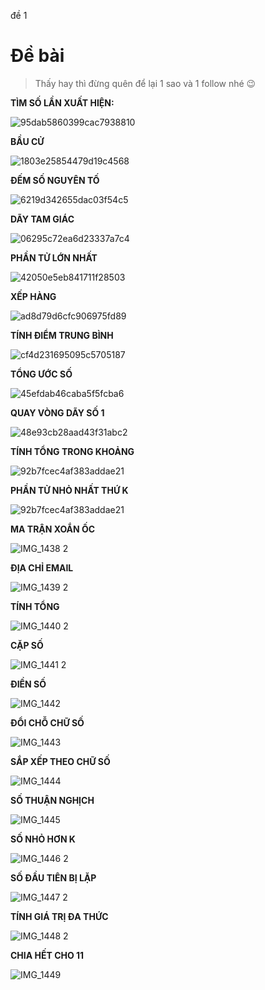 đề 1




# Đề bài

> Thấy hay thì đừng quên để lại 1 sao và 1 follow nhé 😉

**TÌM SỐ LẦN XUẤT HIỆN:**

![95dab5860399cac7938810](https://user-images.githubusercontent.com/84088181/136099918-fbf847a3-45e6-4eb3-a000-f69b9bd61f0c.jpg)

**BẦU CỬ**

![1803e25854479d19c4568](https://user-images.githubusercontent.com/84088181/136099919-f87cdd18-a0a0-4ecf-9cfa-03d5789cc9fa.jpg)

**ĐẾM SỐ NGUYÊN TỐ**

![6219d342655dac03f54c5](https://user-images.githubusercontent.com/84088181/136099922-46cf6456-3cc1-435b-8caf-c4916918c328.jpg)

**DÃY TAM GIÁC**

![06295c72ea6d23337a7c4](https://user-images.githubusercontent.com/84088181/136099924-ab6aa8fc-c493-42d3-965b-460796e7ae1d.jpg)

**PHẦN TỬ LỚN NHẤT**

![42050e5eb841711f28503](https://user-images.githubusercontent.com/84088181/136099926-d4d54e99-2ddd-40fd-a07c-63830f15d744.jpg)

**XẾP HÀNG**

![ad8d79d6cfc906975fd89](https://user-images.githubusercontent.com/84088181/136099929-8412f45a-6d81-4586-baa5-2c8602f1e037.jpg)

**TÍNH ĐIỂM TRUNG BÌNH**

![cf4d231695095c5705187](https://user-images.githubusercontent.com/84088181/136099932-be2830b4-cfcf-4b3f-8e3a-2e896558ea1f.jpg)

**TỔNG ƯỚC SỐ**

![45efdab46caba5f5fcba6](https://user-images.githubusercontent.com/84088181/136099933-f1ba296e-aa18-410c-9865-3c1943486cff.jpg)

**QUAY VÒNG DÃY SỐ 1**

![48e93cb28aad43f31abc2](https://user-images.githubusercontent.com/84088181/136099937-6218bd4e-f27c-4565-b565-0bd51cd7575e.jpg)

**TÍNH TỔNG TRONG KHOẢNG**

![92b7fcec4af383addae21](https://user-images.githubusercontent.com/84088181/136099939-26d97087-9f19-489f-88b9-0df4f48fa749.jpg)

**PHẦN TỬ NHỎ NHẤT THỨ K**

![92b7fcec4af383addae21](https://user-images.githubusercontent.com/84088181/136099939-26d97087-9f19-489f-88b9-0df4f48fa749.jpg)

**MA TRẬN XOẮN ỐC**

![IMG_1438 2](https://user-images.githubusercontent.com/84088181/136787126-3692f99b-cd21-4b16-8074-da5b52ff9ce9.PNG)

**ĐỊA CHỈ EMAIL**

![IMG_1439 2](https://user-images.githubusercontent.com/84088181/136787132-9a4d1322-0615-4c11-9f0f-c5ff1f99949e.PNG)

**TÍNH TỔNG**

![IMG_1440 2](https://user-images.githubusercontent.com/84088181/136787137-9cd8abe6-2f70-49c5-bce2-0abaf900f1ff.PNG)

**CẶP SỐ**

![IMG_1441 2](https://user-images.githubusercontent.com/84088181/136787140-2b725e9b-049e-4c09-bb3f-b953e72a5dea.PNG)

**ĐIỀN SỐ**

![IMG_1442](https://user-images.githubusercontent.com/84088181/136787143-d849df00-8dfb-49b5-80cf-15a0f16477ce.PNG)

**ĐỔI CHỖ CHỮ SỐ**

![IMG_1443](https://user-images.githubusercontent.com/84088181/136787144-6e885c20-1e4a-4dd5-86dd-06c1a89339c3.PNG)

**SẮP XẾP THEO CHỮ SỐ**

![IMG_1444](https://user-images.githubusercontent.com/84088181/136787146-791309c4-668e-43d8-9300-b1bba78904b3.PNG)

**SỐ THUẬN NGHỊCH**

![IMG_1445](https://user-images.githubusercontent.com/84088181/136787148-0cedb2b8-7566-460d-ba6c-b8fd15f756a2.PNG)

**SỐ NHỎ HƠN K**

![IMG_1446 2](https://user-images.githubusercontent.com/84088181/136787151-4762da5e-e959-4c29-b5da-506b496fe22c.PNG)

**SỐ ĐẦU TIÊN BỊ LẶP**

![IMG_1447 2](https://user-images.githubusercontent.com/84088181/136787152-da2d11c8-0c08-4fea-b99c-e7e489891a5f.PNG)

**TÍNH GIÁ TRỊ ĐA THỨC**

![IMG_1448 2](https://user-images.githubusercontent.com/84088181/136787156-19f3a630-1634-4a7e-81b6-f9f593af96ab.PNG)

**CHIA HẾT CHO 11**

![IMG_1449](https://user-images.githubusercontent.com/84088181/136787157-900769ad-69e8-46be-8b1b-6bd699386c42.PNG)
